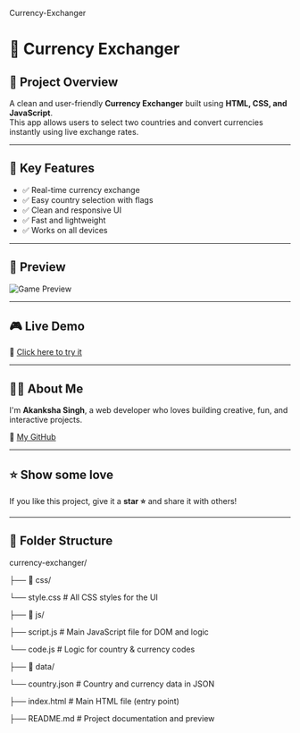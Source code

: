 Currency-Exchanger

# 💱 Currency Exchanger

## 📌 Project Overview
A clean and user-friendly **Currency Exchanger** built using **HTML, CSS, and JavaScript**.  
This app allows users to select two countries and convert currencies instantly using live exchange rates.

---

## 🌟 Key Features
- ✅ Real-time currency exchange
- ✅ Easy country selection with flags
- ✅ Clean and responsive UI
- ✅ Fast and lightweight
- ✅ Works on all devices

---

  ## 📸 Preview

![Game Preview](https://media.giphy.com/media/JIX9t2j0ZTN9S/giphy.gif)

---


## 🎮 Live Demo
🔗 [Click here to try it](https://currency-akanksha.netlify.app/)

---

## 🙋‍♀️ About Me

I'm **Akanksha Singh**, a web developer who loves building creative, fun, and interactive projects.

🔗 [My GitHub](https://github.com/akanksha726)

---

## ⭐ Show some love

If you like this project, give it a **star ⭐** and share it with others!

---

## 📂 Folder Structure

currency-exchanger/


├── 📁 css/

   └── style.css           # All CSS styles for the UI


├── 📁 js/

   ├── script.js           # Main JavaScript file for DOM and logic

   └── code.js             # Logic for country & currency codes


├── 📁 data/

   └── country.json        # Country and currency data in JSON


├── index.html              # Main HTML file (entry point)

├── README.md               # Project documentation and preview
